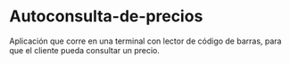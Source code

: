 # Autoconsulta-de-precios
Aplicación que corre en una terminal con lector de código de barras, para que el cliente pueda consultar un precio.
